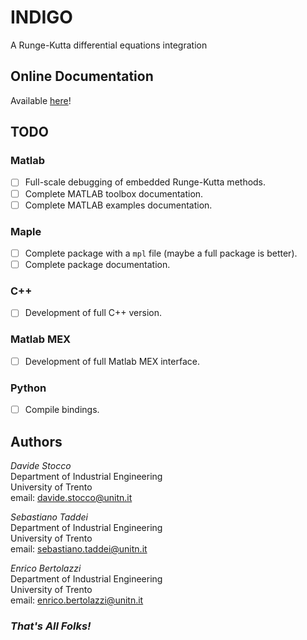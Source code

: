 # INDIGO

A Runge-Kutta differential equations integration

## Online Documentation

Available [here](https://stoccodavide.github.io/indigo/)!

## TODO

### Matlab

- [ ] Full-scale debugging of embedded Runge-Kutta methods.
- [ ] Complete MATLAB toolbox documentation.
- [ ] Complete MATLAB examples documentation.

### Maple

- [ ] Complete package with a `mpl` file (maybe a full package is better).
- [ ] Complete package documentation.

### C++

- [ ] Development of full C++ version.

### Matlab MEX

- [ ] Development of full Matlab MEX interface.

### Python

- [ ] Compile bindings.

## Authors

*Davide Stocco* \
Department of Industrial Engineering \
University of Trento \
email: davide.stocco@unitn.it

*Sebastiano Taddei* \
Department of Industrial Engineering \
University of Trento \
email: sebastiano.taddei@unitn.it

*Enrico Bertolazzi* \
Department of Industrial Engineering \
University of Trento \
email: enrico.bertolazzi@unitn.it

### *That's All Folks!*
